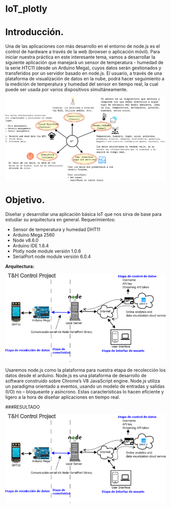 # IoT_plotly

# Introducción.

Una de las aplicaciones con más desarrollo en el entorno de node.js es el control de hardware a través de la web (browser o aplicación móvil). Para iniciar nuestra práctica en este interesante tema, vamos a desarrollar la siguiente aplicación que manejará un sensor de temperatura - humedad de la serie HTC11 (desde un Arduino Mega), cuyos datos serán gestionados y transferidos por un servidor basado en node.js. El usuario, a través de una plataforma de visualización de datos en la nube, podrá hacer seguimiento a la medición de temperatura y humedad del sensor en tiempo real, la cual puede ser usada por varios dispositivos simultáneamente.

![Una imagen cualquiera](/Images/IoT_diagram.png)

# Objetivo.

Diseñar y desarrollar una aplicación básica IoT que nos sirva de base para estudiar su arquitectura en general.
Requerimientos:

*	Sensor de temperatura y humedad DHT11
*	Arduino Mega 2560
*	Node v8.6.0
*	Arduino IDE 1.8.4
*	Plotly node module versión 1.0.6
*	SerialPort node module versión 6.0.4

**Arquitectura:** 

![Una imagen cualquiera](/Images/Project_1.png)
 
Usaremos node.js como la plataforma para nuestra etapa de recolección los datos desde el arduino. Node.js es una plataforma de desarrollo de software construido sobre Chrome’s V8 JavaScript engine. Node.js utiliza un paradigma orientado a eventos, usando un modelo de entradas y salidas (I/O) no – bloqueante y asíncrono. Estas características lo hacen eficiente y ligero a la hora de diseñar aplicaciones en tiempo real.

###RESULTADO

![Una imagen cualquiera](/Images/Project_1.png)
